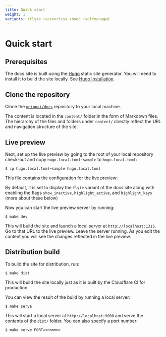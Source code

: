 ```yaml
---
title: Quick start
weight: 1
variants: +flyte +serverless +byoc +selfmanaged
---
```


# Quick start

## Prerequisites

The docs site is built using the [Hugo](https://gohugo.io/) static site generator.
You will need to install it to build the site locally.
See [Hugo Installation](https://gohugo.io/getting-started/installing/).

## Clone the repository

Clone the [`unionai/docs`](https://github.com/unionai/unionai-docs) repository to your local machine.

The content is located in the `content/` folder in the form of Markdown files.
The hierarchy of the files and folders under `content/` directly reflect the URL and navigation structure of the site.

## Live preview

Next, set up the live preview by going to the root of your local repository check-out and copy `hugo.local.toml~sample` to `hugo.local.toml`:

```shell
$ cp hugo.local.toml~sample hugo.local.toml
```

This file contains the configuration for the live preview:

By default, it is set to display the `flyte` variant of the docs site along with enabling the flags `show_inactive`, `highlight_active`, and `highlight_keys` (more about these below)

Now you can start the live preview server by running:

```shell
$ make dev
```

This will build the site and launch a local server at `http://localhost:1313`.
Go to that URL to the live preview. Leave the server running.
As you edit the content you will see the changes reflected in the live preview.

## Distribution build

To build the site for distribution, run:

```shell
$ make dist
```

This will build the site locally just  as it is built by the Cloudflare CI for production.

You can view the result of the build by running a local server:

```shell
$ make serve
```

This will start a local server at `http://localhost:9000` and serve the contents of the `dist/` folder. You can also specify a port number:

```shell
$ make serve PORT=<nnnnn>
```